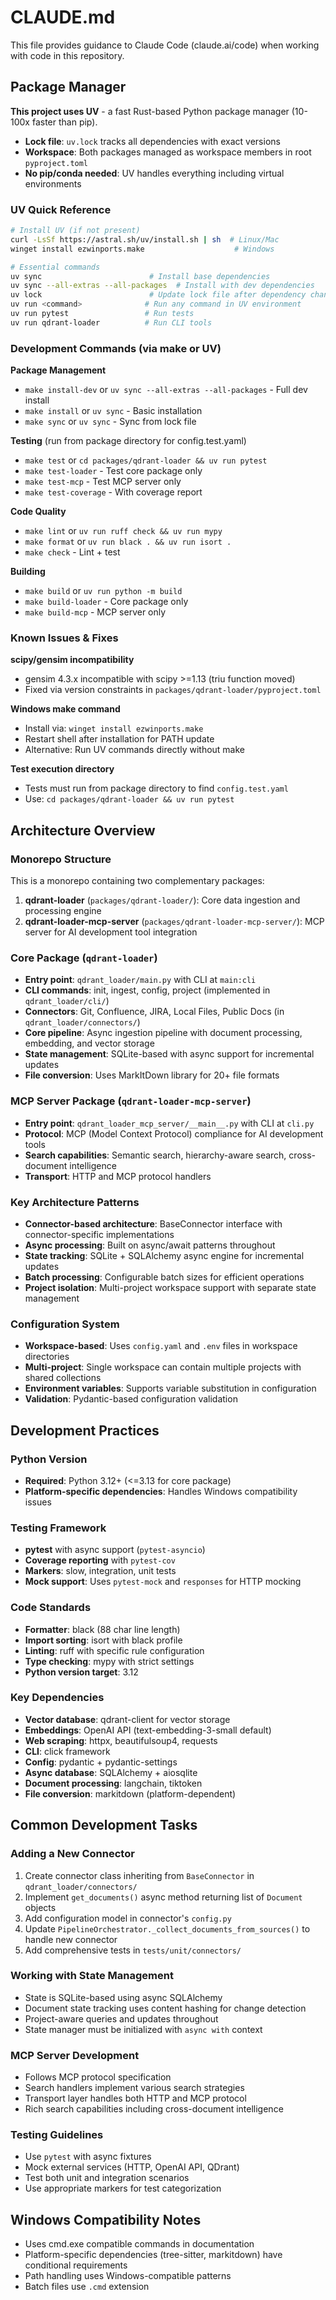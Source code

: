 # CLAUDE.md

This file provides guidance to Claude Code (claude.ai/code) when working with code in this repository.

## Package Manager

**This project uses UV** - a fast Rust-based Python package manager (10-100x faster than pip).
- **Lock file**: `uv.lock` tracks all dependencies with exact versions
- **Workspace**: Both packages managed as workspace members in root `pyproject.toml`
- **No pip/conda needed**: UV handles everything including virtual environments

### UV Quick Reference
```bash
# Install UV (if not present)
curl -LsSf https://astral.sh/uv/install.sh | sh  # Linux/Mac
winget install ezwinports.make                    # Windows

# Essential commands
uv sync                        # Install base dependencies
uv sync --all-extras --all-packages  # Install with dev dependencies
uv lock                        # Update lock file after dependency changes
uv run <command>              # Run any command in UV environment
uv run pytest                 # Run tests
uv run qdrant-loader          # Run CLI tools
```

### Development Commands (via make or UV)

**Package Management**
- `make install-dev` or `uv sync --all-extras --all-packages` - Full dev install
- `make install` or `uv sync` - Basic installation
- `make sync` or `uv sync` - Sync from lock file

**Testing** (run from package directory for config.test.yaml)
- `make test` or `cd packages/qdrant-loader && uv run pytest`
- `make test-loader` - Test core package only
- `make test-mcp` - Test MCP server only
- `make test-coverage` - With coverage report

**Code Quality**
- `make lint` or `uv run ruff check && uv run mypy`
- `make format` or `uv run black . && uv run isort .`
- `make check` - Lint + test

**Building**
- `make build` or `uv run python -m build`
- `make build-loader` - Core package only
- `make build-mcp` - MCP server only

### Known Issues & Fixes

**scipy/gensim incompatibility**
- gensim 4.3.x incompatible with scipy >=1.13 (triu function moved)
- Fixed via version constraints in `packages/qdrant-loader/pyproject.toml`

**Windows make command**
- Install via: `winget install ezwinports.make`
- Restart shell after installation for PATH update
- Alternative: Run UV commands directly without make

**Test execution directory**
- Tests must run from package directory to find `config.test.yaml`
- Use: `cd packages/qdrant-loader && uv run pytest`

## Architecture Overview

### Monorepo Structure
This is a monorepo containing two complementary packages:

1. **qdrant-loader** (`packages/qdrant-loader/`): Core data ingestion and processing engine
2. **qdrant-loader-mcp-server** (`packages/qdrant-loader-mcp-server/`): MCP server for AI development tool integration

### Core Package (`qdrant-loader`)
- **Entry point**: `qdrant_loader/main.py` with CLI at `main:cli`
- **CLI commands**: init, ingest, config, project (implemented in `qdrant_loader/cli/`)
- **Connectors**: Git, Confluence, JIRA, Local Files, Public Docs (in `qdrant_loader/connectors/`)
- **Core pipeline**: Async ingestion pipeline with document processing, embedding, and vector storage
- **State management**: SQLite-based with async support for incremental updates
- **File conversion**: Uses MarkItDown library for 20+ file formats

### MCP Server Package (`qdrant-loader-mcp-server`)
- **Entry point**: `qdrant_loader_mcp_server/__main__.py` with CLI at `cli.py`
- **Protocol**: MCP (Model Context Protocol) compliance for AI development tools
- **Search capabilities**: Semantic search, hierarchy-aware search, cross-document intelligence
- **Transport**: HTTP and MCP protocol handlers

### Key Architecture Patterns
- **Connector-based architecture**: BaseConnector interface with connector-specific implementations
- **Async processing**: Built on async/await patterns throughout
- **State tracking**: SQLite + SQLAlchemy async engine for incremental updates
- **Batch processing**: Configurable batch sizes for efficient operations
- **Project isolation**: Multi-project workspace support with separate state management

### Configuration System
- **Workspace-based**: Uses `config.yaml` and `.env` files in workspace directories
- **Multi-project**: Single workspace can contain multiple projects with shared collections
- **Environment variables**: Supports variable substitution in configuration
- **Validation**: Pydantic-based configuration validation

## Development Practices

### Python Version
- **Required**: Python 3.12+ (<=3.13 for core package)
- **Platform-specific dependencies**: Handles Windows compatibility issues

### Testing Framework
- **pytest** with async support (`pytest-asyncio`)
- **Coverage reporting** with `pytest-cov`
- **Markers**: slow, integration, unit tests
- **Mock support**: Uses `pytest-mock` and `responses` for HTTP mocking

### Code Standards
- **Formatter**: black (88 char line length)
- **Import sorting**: isort with black profile
- **Linting**: ruff with specific rule configuration
- **Type checking**: mypy with strict settings
- **Python version target**: 3.12

### Key Dependencies
- **Vector database**: qdrant-client for vector storage
- **Embeddings**: OpenAI API (text-embedding-3-small default)
- **Web scraping**: httpx, beautifulsoup4, requests
- **CLI**: click framework
- **Config**: pydantic + pydantic-settings
- **Async database**: SQLAlchemy + aiosqlite
- **Document processing**: langchain, tiktoken
- **File conversion**: markitdown (platform-dependent)

## Common Development Tasks

### Adding a New Connector
1. Create connector class inheriting from `BaseConnector` in `qdrant_loader/connectors/`
2. Implement `get_documents()` async method returning list of `Document` objects
3. Add configuration model in connector's `config.py`
4. Update `PipelineOrchestrator._collect_documents_from_sources()` to handle new connector
5. Add comprehensive tests in `tests/unit/connectors/`

### Working with State Management
- State is SQLite-based using async SQLAlchemy
- Document state tracking uses content hashing for change detection
- Project-aware queries and updates throughout
- State manager must be initialized with `async with` context

### MCP Server Development
- Follows MCP protocol specification
- Search handlers implement various search strategies
- Transport layer handles both HTTP and MCP protocol
- Rich search capabilities including cross-document intelligence

### Testing Guidelines
- Use `pytest` with async fixtures
- Mock external services (HTTP, OpenAI API, QDrant)
- Test both unit and integration scenarios
- Use appropriate markers for test categorization

## Windows Compatibility Notes
- Uses cmd.exe compatible commands in documentation
- Platform-specific dependencies (tree-sitter, markitdown) have conditional requirements
- Path handling uses Windows-compatible patterns
- Batch files use `.cmd` extension